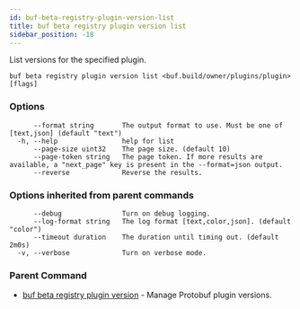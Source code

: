```yaml
---
id: buf-beta-registry-plugin-version-list
title: buf beta registry plugin version list
sidebar_position: -18
---
```

List versions for the specified plugin.

```
buf beta registry plugin version list <buf.build/owner/plugins/plugin> [flags]
```

### Options

```
      --format string       The output format to use. Must be one of [text,json] (default "text")
  -h, --help                help for list
      --page-size uint32    The page size. (default 10)
      --page-token string   The page token. If more results are available, a "next_page" key is present in the --format=json output.
      --reverse             Reverse the results.
```

### Options inherited from parent commands

```
      --debug               Turn on debug logging.
      --log-format string   The log format [text,color,json]. (default "color")
      --timeout duration    The duration until timing out. (default 2m0s)
  -v, --verbose             Turn on verbose mode.
```

### Parent Command

* [buf beta registry plugin version](buf-beta-registry-plugin-version.md)	 - Manage Protobuf plugin versions.
